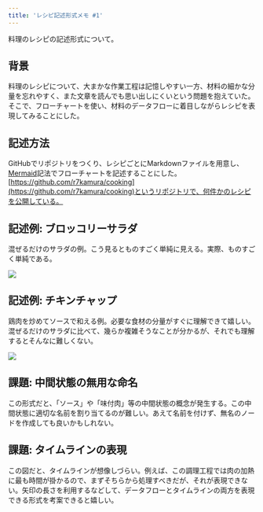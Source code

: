 ```yaml
---
title: 'レシピ記述形式メモ #1'
---
```

料理のレシピの記述形式について。

背景
--

料理のレシピについて、大まかな作業工程は記憶しやすい一方、材料の細かな分量を忘れやすく、また文章を読んでも思い出しにくいという問題を抱えていた。そこで、フローチャートを使い、材料のデータフローに着目しながらレシピを表現してみることにした。

記述方法
----

GitHubでリポジトリをつくり、レシピごとにMarkdownファイルを用意し、[Mermaid](https://mermaid-js.github.io/)記法でフローチャートを記述することにした。[https://github.com/r7kamura/cooking](https://github.com/r7kamura/cooking)というリポジトリで、何件かのレシピを公開している。

記述例: ブロッコリーサラダ
--------------

混ぜるだけのサラダの例。こう見るとものすごく単純に見える。実際、ものすごく単純である。

![](https://lh3.googleusercontent.com/docs/ADP-6oHJx2z1N6hc783VAMno3Zc2yQNXes06Q1SpJpCW5wbGMXF2SjYZEQ78xwofdu_ZRMXtKAsZkWhiZdY3iXbyw2Hwro-X_32Q4UDA4CQ59U592YdcaD9bwcYv3dllwr0s1EUcx3pMZ_aTs0yMYL_-3N4YWtnzDmMe4RHU4I8IkOF3fEWjWMac7-N4EFOVFd_FsgI4oQx5DL0gZwxvXgR7nZ40QLczUGQyeCa_8a3nodz-i1SgICSCqwz7crKOrSrEHlvrrm9hRMFvRIuT3-gD7wBdMj8lh-iNjeFvtWwiqDjsM4FoAiZFMk5sL9TE9rgdyU4J-CCv0aAEMBGCqURLe4I08ddQ0lrBVu1qyPbtK02hX4W0WQuMo_QPzL1Af9qiurdqxNMAEGo0JTQuSJO4syTnjJ7e5ewcLaTTJ4RF8-9pkmGkU4EQO5Ifh4JO6PM3w91-WY4VDbP7u0B0hoodHRXZbIuU_uhKSd0dcNLWmLxacQ34213hPm5OGJdagwgg8ida_2tDSSajhh-bhEC8rjF3ZMILZ5DqPhr3r-p9k_1HmLAmzPdxzNZb8H2BBN4s504ZKkQKEBxKeZFrUdIGfmnZ70WHkQ08gFesMJkFMzKZ2wU2zuMy1Jk3Fk4NGgQJocDBXebT2Xuc9vy0Ow8YY3njw89nPx7rdOMKa8Q-LzxFocokKcKxeKKyFdIFBUwjBTbxA0_GmVETPUw6q4yPbHtIAoXk8-gPFiQwYHha_r7gKHomNVvn8_EOkbakh_l_SsVH5xQAL3WI_7tGts63kZz165XD2J8Lso_J9tbrkZ6Smv7ZXCxuDv3CZv0TFjSlNCVDtu82V66V9XXFAdeff099hmSGBpQ0GT2IJpCLVMaYBO7ResqAy2k65ux-ETMtnJQLfa-XuJrJdd4DtzCc-yjvxF2cH47Cm_ngq-JE9Pu1KXPTnmwhFTDZhy0VVqP_hHsdXL6j2y_jknr1-1LYh6gz-9UnVelmoPyYIqtKmiSt9LxBfrOZlX9vf0adZlI_Fo73t-GGtg84N5R75kwoZOaN5gWEyQNM1cbFj_suU8-OglJQ39MSh4kIH4eJLzr1qLARmZAfpgcRqT2REjAtOL70w0shq4-URdri_dQSeu_u_UEEBFp9p-GVlwypZZYhNbrnkOxsKFnN3vZv-jhhIdmJTKMyq3tlgul6-J213asZeNYSJksL-bu1he2UN-n5Izx58hM210BL6mkV4EIruL1cUAZtqMlaJBxGWVKLCzn-dLJP)

記述例: チキンチャップ
------------

鶏肉を炒めてソースで和える例。必要な食材の分量がすぐに理解できて嬉しい。混ぜるだけのサラダに比べて、幾らか複雑そうなことが分かるが、それでも理解するとそんなに難しくない。

![](https://lh3.googleusercontent.com/docs/ADP-6oGCCatqwz-5ZUNBM9GruqyO1kakhRnfAOHbOi8iCTxgDwb9VAyhB8-27U842YwJufOdCMbPujeWWCACIz1dLlxlwn8D-x0gjGkMo6LXnsgSF-nAGJjTsbIh_PzmK22CAwKF1JmtoPHX8NpYaKIW10axz_n4OGVXMFXZ0oywaw959kcUgFFQOAV5E0DhB4_Gpw2ylIZbIiQXIz8Nl8zJTB8AF_3t2YPFy3dvGQXEbfzW3ZpwQKWOBp4Da7xilgKW5g0hRo-Ob6hV_WJcSyNH3vvq6ze7rnJ_1QbwyJUPvRp50VTCxX1klMVMAtgEKxCVxUgnKtJOtbLNpmVL5yrl13QHSgq9m8TZ91wqE36Kn3C4L81r4V4yN87Mx8VLbpXJR6tC9w5wlha-DScM7FPbBg2cEz_2xa_plVg1vHoAQykL5oXUKGOL6Axw8s62Uo_b24TQ4ogSOFpY1vswFqRrI9DeQdV11_Es9dE-1Ln7pscXGYFWjmgx9u1qcG_U6qNwOHFldaLVa8AaBvQnuaYgpvGxWdAYmHSTRPkYZs1TS_LUxWlDWoJi3OuPReBZ5JY3_HY_INJjq7hx8nx1qr_idxWxc_nAVy7oPg9_E4Ep2xBttIBre7JfBRYE4GcuU5Ry9WmR_lY2A0MKpDuLgjBmEVxhkuoyQrIW265To_jc5Y3-LvxsHnmbbebYLaXZcXvQSf6UTlsKp7u9D1h93vWxxNUcpz7zbdeuIE9mTjGcRKKja1oqPanhcxWSE_SJkf0jF6sMXXAwfVuAWTuSCzjXGjUp-VnBZIRRXHBnLR7Tu2UoBlKLw5lvcUwDVPe8grNR-KF0uBwpHT5Anm_CiKSpKCTS3XRIwS5ErABeGVy3afxheJnH8PSnGZjKeS4TrIcoiKpBjhxv8K_YpOvG431_QB8gADKNPQXObkdrskLmMk4ePpMt2U7O4MBra62vVqv1M_QUyoJI4dUyDspm_HBdv32eq7QVsGmFMJqTc3Z-yA8GQv6QZ4-XHrcaCwEOeRnPYVtPEEn-rdltTkuV_rWjiMStKwdvEfayOLCLdK_Blv7cB2jpMXVhbc-CTxt8ozrLGzVkYZupiQ7uJo6h9LHk3i2jUeWL00jQdyKDoKMy2y7c7OiJHlSGs0-SR_qX2YkSgwQeNLqpMP0P1GQp81dkiIx_q-MFxQ82xn5uyNwNkvyOSKgT0yeIbA7EtlLlL1W9VjeqFEO6Foz-fbfUuQdnrYavsN8jDMcJTvqNBFe1GYoynWif)

課題: 中間状態の無用な命名
--------------

この形式だと、「ソース」や「味付肉」等の中間状態の概念が発生する。この中間状態に適切な名前を割り当てるのが難しい。あえて名前を付けず、無名のノードを作成しても良いかもしれない。

課題: タイムラインの表現
-------------

この図だと、タイムラインが想像しづらい。例えば、この調理工程では肉の加熱に最も時間が掛かるので、まずそちらから処理すべきだが、それが表現できない。矢印の長さを利用するなどして、データフローとタイムラインの両方を表現できる形式を考案できると嬉しい。
